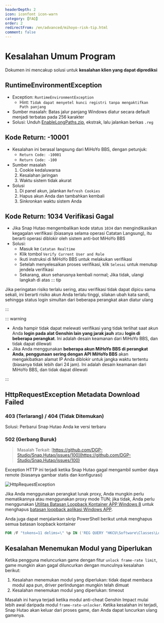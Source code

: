 ```yaml
---
headerDepth: 2
icon: iconfont icon-warn
category: [FAQ]
order: 2
redirectFrom: /en/advanced/mihoyo-risk-tip.html
comment: false
---
```


# Kesalahan Umum Program

Dokumen ini mencakup solusi untuk **kesalahan klien yang dapat diprediksi**

## RuntimeEnvironmentException

- Exception: `RuntimeEnvironmentException`
  - Hint: `Tidak dapat menyetel kunci registri tanpa mengaktifkan Path panjang`
- Sumber masalah: Batas jalur panjang Windows diatur secara default menjadi terbatas pada 256 karakter
- Solusi: Unduh [EnableLongPaths.zip](https://d.hut.ao/d/tools/EnableLongPaths.zip), ekstrak, lalu jalankan berkas `.reg`

## Kode Return: -10001

- Kesalahan ini berasal langsung dari MiHoYo BBS, dengan petunjuk:
  - `Return Code: -10001`
  - `Return Code: -100`
- Sumber masalah
  1. Cookie kedaluwarsa
  2. Kesalahan jaringan
  3. Waktu sistem tidak akurat
- Solusi
  1. Di panel akun, jalankan `Refresh Cookies`
  2. Hapus akun Anda dan tambahkan kembali
  3. Sinkronkan waktu sistem Anda

## Kode Return: 1034 Verifikasi Gagal

- Jika Snap Hutao mengembalikan kode status `1034` dan mengindikasikan kegagalan verifikasi (biasanya selama operasi Catatan Langsung),
  itu berarti operasi diblokir oleh sistem anti-bot MiHoYo BBS
- Solusi:
  - Masuk ke `Catatan Realtime`
  - Klik tombol `Verify Current User and Role`
  - Ikuti instruksi di MiHoYo BBS untuk melakukan verifikasi
  - Setelah menyelesaikan proses verifikasi, klik `Selesai` untuk menutup jendela verifikasi
  - Sekarang, akun seharusnya kembali normal; Jika tidak, ulangi langkah di atas
    ::: tip

Jika peringatan risiko terlalu sering, atau verifikasi tidak dapat dipicu sama sekali, ini berarti risiko akun Anda terlalu tinggi, silakan ubah kata sandi, sehingga status login simultan dari beberapa perangkat akan diatur ulang

:::

::: warning

- Anda hampir tidak dapat melewati verifikasi yang tidak terlihat saat akun Anda **login pada alat Genshin lain yang jarak jauh** atau
  **login di beberapa perangkat**. Ini adalah desain keamanan dari MiHoYo BBS, dan tidak dapat dilewati
- Jika Anda menggunakan **beberapa akun MiHoYo BBS di perangkat Anda**, **penggunaan sering dengan API MiHoYo BBS** akan
  mengakibatkan alamat IP Anda diblokir untuk jangka waktu tertentu (biasanya tidak lebih dari 24 jam). Ini adalah desain
  keamanan dari MiHoYo BBS, dan tidak dapat dilewati

:::

## HttpRequestException Metadata Download Failed

### 403 (Terlarang) / 404 (Tidak Ditemukan)

Solusi: Perbarui Snap Hutao Anda ke versi terbaru

### 502 (Gerbang Buruk)

> Masalah Terkait: [https://github.com/DGP-Studio/Snap.Hutao/issues/100](https://github.com/DGP-Studio/Snap.Hutao/issues/100)

Exception HTTP ini terjadi ketika Snap Hutao gagal mengambil sumber daya remote (biasanya gambar statis dan konfigurasi)

![HttpRequestException](https://img.alicdn.com/imgextra/i3/1797064093/O1CN01Tb2RUm1g6du5YeNuy_!!1797064093.jpg)

Jika Anda menggunakan perangkat lunak proxy, Anda mungkin perlu mematikannya atau menggunakan proxy mode TUN;
jika tidak, Anda perlu menggunakan [Utilitas Batasan Loopback Kontainer APP Windows 8](https://www.telerik.com/fiddler/add-ons) untuk menghapus [batasan loopback aplikasi Windows APP](https://learn.microsoft.com/zh-CN/windows/iot-core/develop-your-app/loopback).

Anda juga dapat menjalankan skrip PowerShell berikut untuk menghapus semua batasan loopback kontainer

```powershell
FOR /F "tokens=11 delims=\" %p IN ('REG QUERY "HKCU\Software\Classes\Local Settings\Software\Microsoft\Windows\CurrentVersion\AppContainer\Mappings"') DO CheckNetIsolation.exe LoopbackExempt -a -p=%p
```

## Kesalahan Menemukan Modul yang Diperlukan

Ketika pengguna meluncurkan game dengan fitur `unlock frame-rate limit`, game mungkin akan gagal diluncurkan dengan munculnya kesalahan berikut:

1. Kesalahan menemukan modul yang diperlukan: tidak dapat membaca modul apa pun, driver perlindungan mungkin telah dimuat
2. Kesalahan menemukan modul yang diperlukan: timeout

Masalah ini hanya terjadi ketika modul anti-cheat Genshin Impact mulai lebih awal daripada modul `frame-rate-unlocker`.
Ketika kesalahan ini terjadi, Snap Hutao akan keluar dari proses game, dan Anda dapat luncurkan ulang gamenya.